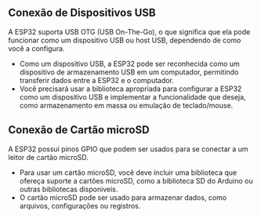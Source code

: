 ## Conexão de Dispositivos USB

A ESP32 suporta USB OTG (USB On-The-Go), o que significa que ela pode funcionar como um dispositivo USB ou host USB, dependendo de como você a configura.

- Como um dispositivo USB, a ESP32 pode ser reconhecida como um dispositivo de armazenamento USB em um computador, permitindo transferir dados entre a ESP32 e o computador.
- Você precisará usar a biblioteca apropriada para configurar a ESP32 como um dispositivo USB e implementar a funcionalidade que deseja, como armazenamento em massa ou emulação de teclado/mouse.

## Conexão de Cartão microSD

A ESP32 possui pinos GPIO que podem ser usados para se conectar a um leitor de cartão microSD.

- Para usar um cartão microSD, você deve incluir uma biblioteca que ofereça suporte a cartões microSD, como a biblioteca SD do Arduino ou outras bibliotecas disponíveis.
- O cartão microSD pode ser usado para armazenar dados, como arquivos, configurações ou registros.
